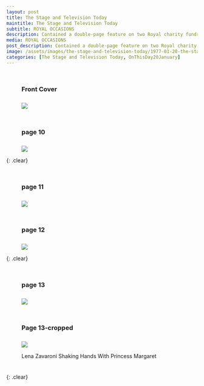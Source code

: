 ```yaml
---
layout: post
title: The Stage and Television Today
maintitle: The Stage and Television Today
subtitle: ROYAL OCCASIONS
description: Contained a double-page feature on two Royal charity fundraisers which had been held the previous week. Lena had performed at one of them, held at Jollees in Stoke-on-Trent, and she was photographed shaking hands with Princess Margaret.
media: ROYAL OCCASIONS
post_description: Contained a double-page feature on two Royal charity fundraisers which had been held the previous week. Lena had performed at one of them, held at Jollees in Stoke-on-Trent, and she was photographed shaking hands with Princess Margaret.
image: /assets/images/the-stage-and-television-today/1977-01-20-the-stage-and-television-today-front-cover.jpg
categories: [The Stage and Television Today, OnThisDay20January]
---
```


<figure class="fig1">
<figcaption>
<h3 id="front-cover">Front Cover</h3>
</figcaption>
<a href="/assets/images/the-stage-and-television-today/1977-01-20-the-stage-and-television-today-front-cover.jpg"><img src="/assets/images/the-stage-and-television-today/1977-01-20-the-stage-and-television-today-front-cover.jpg" class="full-width zoom-in"></a>
</figure>

<figure class="fig2">
<figcaption>
<h3 id="page-10">page 10</h3>
</figcaption>
<a href="/assets/images/the-stage-and-television-today/1977-01-20-the-stage-and-television-today-page-10.jpg"><img src="/assets/images/the-stage-and-television-today/1977-01-20-the-stage-and-television-today-page-10.jpg" class="full-width zoom-in"></a>
</figure>

{: .clear}

<figure class="fig1">
<figcaption>
<h3 id="page-11">page 11</h3>
</figcaption>
<a href="/assets/images/the-stage-and-television-today/1977-01-20-the-stage-and-television-today-page-11.jpg"><img src="/assets/images/the-stage-and-television-today/1977-01-20-the-stage-and-television-today-page-11.jpg" class="full-width zoom-in"></a>
</figure>

<figure class="fig2">
<figcaption>
<h3 id="page-12">page 12</h3>
</figcaption>
<a href="/assets/images/the-stage-and-television-today/1977-01-20-the-stage-and-television-today-page-12.jpg"><img src="/assets/images/the-stage-and-television-today/1977-01-20-the-stage-and-television-today-page-12.jpg" class="full-width zoom-in"></a>
</figure>

{: .clear}

<figure class="fig1">
<figcaption>
<h3 id="page-13">page 13</h3>
</figcaption>
<a href="/assets/images/the-stage-and-television-today/1977-01-20-the-stage-and-television-today-page-13.jpg"><img src="/assets/images/the-stage-and-television-today/1977-01-20-the-stage-and-television-today-page-13.jpg" class="full-width zoom-in"></a>
</figure>


<figure class="fig2">
<figcaption>
<h3 id="page-13-cropped">Page 13-cropped</h3>
</figcaption>
<a href="/assets/images/the-stage-and-television-today/1977-01-20-the-stage-and-television-today-Lena-Zavaroni-shaking-hands-with-princess-margaret.png"><img src="/assets/images/the-stage-and-television-today/1977-01-20-the-stage-and-television-today-Lena-Zavaroni-shaking-hands-with-princess-margaret.png" class="full-width zoom-in"></a>
<figcaption>
<p>Lena Zavaroni Shaking Hands With Princess Margaret</p>
</figcaption>
</figure>

<br />{: .clear}

<style>
.fig1 {float:left; width:49%;}

.fig2 {float:right; width:49%;}

figcaption {float:left; width:100%;}

@media screen and (orientation:portrait) {
.fig1, .fig2 {float:left; width:100%;}
figcaption {float:left; width:100%; margin-bottom: 10px;}
}
</style>

